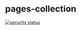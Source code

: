 # pages-collection

[![security status](https://www.meterian.com/badge/gh/sciortinomrc/pages-collection/security)](https://www.meterian.com/report/gh/sciortinomrc/pages-collection)
